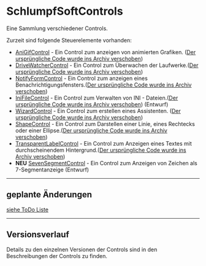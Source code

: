 # SchlumpfSoftControls

Eine Sammlung verschiedener Controls.

Zurzeit sind folgende Steuerelemente vorhanden:

- [AniGifControl](https://github.com/Hanibal1963/SchlumpfSoftControls/blob/main/Docs/AniGifControl.md) - Ein Control zum anzeigen von animierten Grafiken. ([Der ursprüngliche Code wurde ins Archiv verschoben](https://github.com/Hanibal1963/AniGifControl))
- [DriveWatcherControl](https://github.com/Hanibal1963/SchlumpfSoftControls/blob/main/Docs/DriveWatcherControl.md) - Ein Control zum Überwachen der Laufwerke.([Der ursprüngliche Code wurde ins Archiv verschoben](https://github.com/Hanibal1963/DriveWatcherControl))
- [NotifyFormControl](https://github.com/Hanibal1963/SchlumpfSoftControls/blob/main//Docs/NotifyFormControl.md) - Ein Control zum anzeigen eines Benachrichtigungsfensters.([Der ursprüngliche Code wurde ins Archiv verschoben](https://github.com/Hanibal1963/NotifyFormControl))
- [IniFileControl](https://github.com/Hanibal1963/SchlumpfSoftControls/blob/main/Docs/IniFileControl.md) - Ein Control zum Verwalten von INI - Dateien.([Der ursprüngliche Code wurde ins Archiv verschoben](https://github.com/Hanibal1963/IniFileControl)) (Entwurf)
- [WizardControl](https://github.com/Hanibal1963/SchlumpfSoftControls/blob/main/Docs/WizardControl.md) - Ein Control zum erstellen eines Assistenten. ([Der ursprüngliche Code wurde ins Archiv verschoben](https://github.com/Hanibal1963/WizardControl))
- [ShapeControl](https://github.com/Hanibal1963/SchlumpfSoftControls/blob/main/Docs/ShapeControl.md) - Ein Control zum Darstellen einer Linie, eines Rechtecks oder einer Ellipse.([Der ursprüngliche Code wurde ins Archiv verschoben](https://github.com/Hanibal1963/ShapeControl))
- [TransparentLabelControl](https://github.com/Hanibal1963/SchlumpfSoftControls/blob/main/Docs/TransparentLabelControl.md) - Ein Control zum Anzeigen eines Textes mit durchscheinendem Hintergrund.([Der ursprüngliche Code wurde ins Archiv verschoben](https://github.com/Hanibal1963/TransparenLabelControl))
- **NEU** [SevenSegmentControl](https://github.com/Hanibal1963/SchlumpfSoftControls/blob/main/Docs/SevenSegmentControl.md) - Ein Control zum Anzeigen von Zeichen als 7-Segmentanzeige (Entwurf) 

---

## geplante Änderungen

[siehe ToDo Liste](https://github.com/Hanibal1963/SchlumpfSoftControls/blob/main/ToDo.md)

---

## Versionsverlauf

Details zu den einzelnen Versionen der Controls sind in den Beschreibungen der Controls zu finden.

